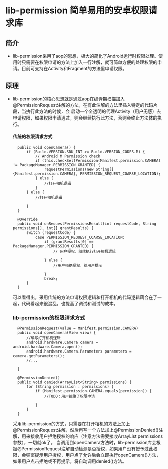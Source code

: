 # lib-permission 简单易用的安卓权限请求库

## 简介

* lib-permission采用了aop的思想，极大的简化了Android运行时权限处理。使用时只需要在权限申请的方法上加入一行注解，就可简单方便的处理权限的申请。目前可支持在Activity和Fragment的方法里申请权限。
  
## 原理

* lib-permission的核心思想就是通过aop在编译期扫描加入@PermissionRequest注解的方法，在有此注解的方法里插入特定的代码片段，当执行此方法的时候，会
  启动一个全透明的代理Activity（用户无感）去申请权限，如果权限申请通过，则会继续执行此方法，否则会终止方法体的执行。
  
  #### 传统的权限请求方式
  
  ```
    public void openCamera() {
        if (Build.VERSION.SDK_INT >= Build.VERSION_CODES.M) {
            // Android M Permission check
            if (this.checkSelfPermission(Manifest.permission.CAMERA) != PackageManager.PERMISSION_GRANTED) {
                requestPermissions(new String[]{Manifest.permission.CAMERA}, PERMISSION_REQUEST_COARSE_LOCATION);
            } else {
                //打开相机逻辑
            }
        } else {
            //打开相机逻辑
            
        }
    }

    @Override
    public void onRequestPermissionsResult(int requestCode, String permissions[], int[] grantResults) {
        switch (requestCode) {
            case PERMISSION_REQUEST_COARSE_LOCATION:
                if (grantResults[0] == PackageManager.PERMISSION_GRANTED) {
                    // 用户授权，继续执行打开相机逻辑
                    
                } else {
                    //用户拒绝授权，给用户提示
                    
                }
                break;
        }
    }
  ```
  可以看得出，采用传统的方法申请权限逻辑和打开相机的代码逻辑藕合在了一起，代码看起来很混乱，也提高了调试和测试的成本。
  
  ### lib-permission的权限请求方式
  
  ```
    @PermissionRequest(value = Manifest.permission.CAMERA)
    public void openCamera(View view) {
        //编写打开相机逻辑
        android.hardware.Camera camera = android.hardware.Camera.open();
        android.hardware.Camera.Parameters parameters = camera.getParameters();
        //...
        
    }

    @PermissionDenied()
    public void denied(ArrayList<String> permissions) {
        for (String permission : permissions) {
            if (Manifest.permission.CAMERA.equals(permission)) {
                //TODO：用户拒绝了权限申请
                
            }
        }
    }
  ```
  采用lib-permission的方式，只需要在打开相机的方法上加上@PermissionRequest注解，然后再写一个方法加上@PermissionDenied()注解，用来接收用户拒绝授权的响应（注意方法需要接收ArrayList<String> permissions参数），一切就ok了。
  当调用到openCamera方法时，lib-permission库会根据@PermissionRequest注解自动检测是否授权，如果用户没有授予过此权限，会弹窗提示用户授权，用户点了允许后会立即执行openCamera()方法，如果用户点击拒绝或不再提示，将自动调用denied()方法。
  
  
  

